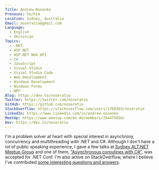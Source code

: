 ```yaml
---
Title: Andrew Nosenko
Pronouns: he/him
Location: Sydney, Australia
Email: noseratio@gmail.com
Language:
  - English
  - Ukrainian
Topics:
  - .NET
  - ASP.NET
  - ASP.NET Web API
  - C#
  - JavaScript
  - Visual Studio
  - Visual Studio Code
  - Web Development
  - Windows Development
  - Windows Forms
  - WPF
Blog: https://dev.to/noseratio
Twitter: https://twitter.com/noseratio
GitHub: https://github.com/noseratio
StackOverflow: https://stackoverflow.com/users/1768303/noseratio
LinkedIn: https://www.linkedin.com/in/andrew-nosenko
MeetUp: https://www.meetup.com/en-AU/members/294475056/
Dev: https://dev.to/noseratio
---
```


I'm a problem solver at heart with special interest in asynchrony, concurrency and multithreading with .NET and C#.
Although I don't have a lot of public speaking experience, I gave a few talks at [Sydney ALT.NET Meetup Group](https://www.meetup.com/en-AU/Sydney-Alt-Net) and one of them, ["Asynchronous coroutines with C#"](https://youtu.be/pE6b2Bs3U9Q), was accepted for .NET Conf.
I'm also active on StackOverflow, where I believe I've contributed [some interesting questions and answers](https://stackoverflow.com/users/1768303/noseratio?tab=profile). 
